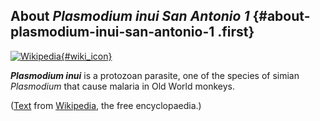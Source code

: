 About *Plasmodium inui San Antonio 1* {#about-plasmodium-inui-san-antonio-1 .first}
-------------------------------------

[![Wikipedia](/img/wikipedia_logo_v2_en.png){#wiki_icon}](http://en.wikipedia.org/wiki/Plasmodium_inui)

***Plasmodium inui*** is a protozoan parasite, one of the species of
simian *Plasmodium* that cause malaria in Old World monkeys.

([Text](http://en.wikipedia.org/wiki/Plasmodium_inui) from
[Wikipedia](http://en.wikipedia.org/), the free encyclopaedia.)
